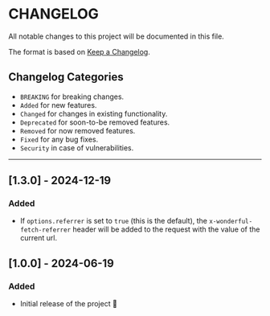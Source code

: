 # CHANGELOG

All notable changes to this project will be documented in this file.

The format is based on [Keep a Changelog](https://keepachangelog.com/en/1.0.0/).

## Changelog Categories

- `BREAKING` for breaking changes.
- `Added` for new features.
- `Changed` for changes in existing functionality.
- `Deprecated` for soon-to-be removed features.
- `Removed` for now removed features.
- `Fixed` for any bug fixes.
- `Security` in case of vulnerabilities.

---
## [1.3.0] - 2024-12-19
### Added
- If `options.referrer` is set to `true` (this is the default), the `x-wonderful-fetch-referrer` header will be added to the request with the value of the current url.

## [1.0.0] - 2024-06-19
### Added
- Initial release of the project 🚀
